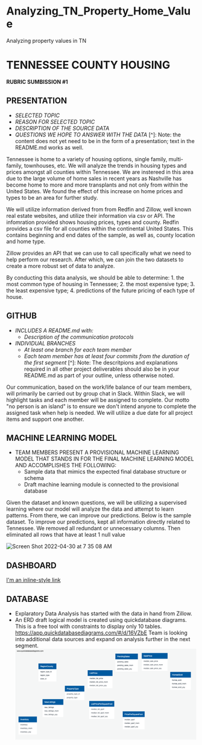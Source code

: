 # Analyzing_TN_Property_Home_Value
Analyzing property values in TN

# TENNESSEE COUNTY HOUSING
**RUBRIC SUMBISSION #1**

## **PRESENTATION**
- *SELECTED TOPIC*
- *REASON FOR SELECTED TOPIC*
- *DESCRIPTION OF THE SOURCE DATA*
- *QUESTIONS WE HOPE TO ANSWER WITH THE DATA*
[^]: Note: the content does not yet need to be in the form of a presentation; text in the README.md works as well.

Tennessee is home to a variety of housing options, single family, multi-family, townhouses, etc.  We will analyze the trends in housing types and prices amongst all counties within Tennessee.  We are instereed in this area due to the large volume of home sales in recent years as Nashville has become home to more and more transplants and not only from within the United States.  We found the effect of this increase on home prices and types to be an area for further study.

We will utilize information derived from from Redfin and Zillow, well known real estate websites, and utilize their information via csv or API.  The infomration provided shows housing prices, types and county.  Redfin provides a csv file for all counties within the continental United States.  This contains beginning and end dates of the sample, as well as, county location and home type.

Zillow provides an API that we can use to call specifically what we need to help perform our research.  After which, we can join the two datasets to create a more robust set of data to analyze.

By conducting this data analysis, we should be able to determine: 1. the most common type of housing in Tennessee; 2. the most expensive type; 3. the least expensive type; 4. predictions of the future pricing of each type of house.


## **GITHUB**
- *INCLUDES A README.md with:*
  - *Description of the communication protocols*
- *INDIVIDUAL BRANCHES*
  - *At least one branch for each team member*
  - *Each team member has at least four commits from the duration of the first segment*
[^]: Note: The descritpions and explanations required in all other project deliverables should also be in your README.md as part of your outline, unless otherwise noted.

Our communication, based on the work/life balance of our team members, will primarily be carried out by group chat in Slack.  Within Slack, we will highlight tasks and each member will be assigned to complete.  Our motto "no person is an island" is to ensure we don't intend anyone to complete the assigned task when help is needed.  We will utilize a due date for all project items and support one another.

## **MACHINE LEARNING MODEL**
- TEAM MEMBERS PRESENT A PROVISIONAL MACHINE LEARNING MODEL THAT STANDS IN FOR THE FINAL MACHINE LEARNING MODEL AND ACCOMPLISHES THE FOLLOWING:
  - Sample data that mimics the expected final database structure or schema
  - Draft machine learning module is connected to the provisional database

Given the dataset and known questions, we will be utilizing a supervised learning where our model will analyze the data and attempt to learn patterns.  From there, we can improve our predictions.  Below is the sample dataset.  To improve our predictions, kept all information directly related to Tennessee.  We removed all redundant or unnecessary columns.  Then eliminated all rows that have at least 1 null value

<img width="1178" alt="Screen Shot 2022-04-30 at 7 35 08 AM" src="https://user-images.githubusercontent.com/91889241/166105929-a2a1df2e-ebdf-4483-9374-98a4a1965b68.png">


## **DASHBOARD**
[I'm an inline-style link](https://public.tableau.com/app/profile/zachary.allgood/viz/AnalyzingPropertyValuesinTennessee/Story1?publish=yes)

## **DATABASE**
- Explaratory Data Analysis has started with the data in hand from Zillow.
- An ERD draft logical model is created using quickdatabase diagrams. This is a free tool with constraints to display only 10 tables.
https://app.quickdatabasediagrams.com/#/d/16VZbE
Team is looking into additional data sources and expand on analysis further in the next segment.
![InitialEDA.png](images/InitialEDA.png)

